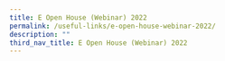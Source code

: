 ```yaml
---
title: E Open House (Webinar) 2022
permalink: /useful-links/e-open-house-webinar-2022/
description: ""
third_nav_title: E Open House (Webinar) 2022
---
```

